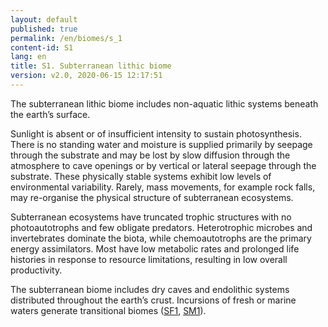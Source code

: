 ```yaml
---
layout: default
published: true
permalink: /en/biomes/s_1
content-id: S1
lang: en
title: S1. Subterranean lithic biome
version: v2.0, 2020-06-15 12:17:51
---
```


The subterranean lithic biome includes non-aquatic lithic systems beneath the earth’s surface. 

Sunlight is absent or of insufficient intensity to sustain photosynthesis. There is no standing water and moisture is supplied primarily by seepage through the substrate and may be lost by slow diffusion through the atmosphere to cave openings or by vertical or lateral seepage through the substrate. These physically stable systems exhibit low levels of environmental variability. Rarely, mass movements, for example rock falls, may re-organise the physical structure of subterranean ecosystems. 

Subterranean ecosystems have truncated trophic structures with no photoautotrophs and few obligate predators. Heterotrophic microbes and invertebrates dominate the biota, while chemoautotrophs are the primary energy assimilators. Most have low metabolic rates and prolonged life histories in response to resource limitations, resulting in low overall productivity. 

The subterranean biome includes dry caves and endolithic systems distributed throughout the earth’s crust. Incursions of fresh or marine waters generate transitional biomes ([SF1](/explore/biomes/SF1), [SM1](/explore/biomes/SM1)).
